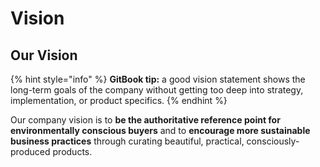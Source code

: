 # Vision

## Our Vision

{% hint style="info" %}
**GitBook tip:** a good vision statement shows the long-term goals of the company without getting too deep into strategy, implementation, or product specifics.
{% endhint %}

Our company vision is to **be the authoritative reference point for environmentally conscious buyers** and to **encourage more sustainable business practices** through curating beautiful, practical, consciously-produced products.

